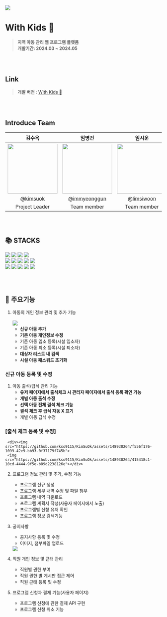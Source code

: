 <div>
  <img src="https://capsule-render.vercel.app/api?type=waving&color=#F1C232&height=150&section=header" />

# With Kids 🐣

> **지역 아동 관리 웹 프로그램 플랫폼** <br/> **개발기간: 2024.03 ~ 2024.05**

<br></br>

## Link
> **개발 버전** : [With Kids 📝](http://3.35.135.209:3000) <br/>

<br></br>

## Introduce Team

|      김수옥       |          임명건         |       임시운         |                                                                                                               
| :------------------------------------------------------------------------------: | :---------------------------------------------------------------------------------------------------------------------------------------------------: | :---------------------------------------------------------------------------------------------------------------------------------------------------------------------------------------------------: | 
|   <img width="160px" src="이미지주소" />    |                      <img width="160px" src="이미지주소" />    |                   <img width="160px" src="이미지주소"/>   |
|   [@kimsuok](https://github.com/kso9115)   |    [@immyeonggun](https://github.com/img4029)  | [@limsiwoon](https://github.com/Limsiwoon)  |
| Project Leader | Team member | Team member |

<br></br>

## 📚 STACKS
<div> 
  <img src="https://img.shields.io/badge/java-007396?style=for-the-badge&logo=java&logoColor=white"> 
  <img src="https://img.shields.io/badge/spring-6DB33F?style=for-the-badge&logo=spring&logoColor=white"> 
  <img src="https://img.shields.io/badge/oracle-F80000?style=for-the-badge&logo=oracle&logoColor=white"> 
  <img src="https://img.shields.io/badge/mysql-4479A1?style=for-the-badge&logo=mysql&logoColor=white"> 
  <br>
  
  <img src="https://img.shields.io/badge/html5-E34F26?style=for-the-badge&logo=html5&logoColor=white"> 
  <img src="https://img.shields.io/badge/css-1572B6?style=for-the-badge&logo=css3&logoColor=white"> 
  <img src="https://img.shields.io/badge/javascript-F7DF1E?style=for-the-badge&logo=javascript&logoColor=black"> 
  <img src="https://img.shields.io/badge/react-61DAFB?style=for-the-badge&logo=react&logoColor=black"> 
  <img src="https://img.shields.io/badge/node.js-339933?style=for-the-badge&logo=Node.js&logoColor=white">
  <br>

  <img src="https://img.shields.io/badge/amazonaws-232F3E?style=for-the-badge&logo=amazonaws&logoColor=white"> 
  <img src="https://img.shields.io/badge/apache tomcat-F8DC75?style=for-the-badge&logo=apachetomcat&logoColor=white">
  <img src="https://img.shields.io/badge/github-181717?style=for-the-badge&logo=github&logoColor=white">
  <img src="https://img.shields.io/badge/git-F05032?style=for-the-badge&logo=git&logoColor=white">
  <img src="https://img.shields.io/badge/fontawesome-339AF0?style=for-the-badge&logo=fontawesome&logoColor=white">
  <br>
</div>

<br></br>

## 🔎 주요기능
  1. 아동의 개인 정보 관리 및 추가 기능
     <br></br>
     <img src="https://github.com/kso9115/KimSuOk/assets/148930264/3eb79023-64a7-4e32-aec2-8eee4c838db7"> 
     - <b>신규 아동 추가</b>
     - <b>기존 아동 개인정보 수정</b>
     - 기존 아동 입소 등록(시설 입소자)
     - 기존 아동 퇴소 등록(시설 퇴소자)
     - <b>대상자 리스트 내 검색</b>
     - <b>시설 아동 패스워드 초기화</b>

  ### 신규 아동 등록 및 수정
  
       
  1. 아동 출석/급식 관리 기능
     - <b>유저 페이지에서 출석체크 시 관리자 페이지에서 출석 등록 확인 가능</b>
     - <b>개별 아동 출석 수정</b>
     - <b>선택 아동 전체 결석 체크 기능</b>
     - <b>결석 체크 후 급식 자동 X 표기</b>
     - 개별 아동 급식 수정
       
### [출석 체크 등록 및 수정]

     <div><img src="https://github.com/kso9115/KimSuOk/assets/148930264/f556f176-1099-42e9-bb93-0f37179f745b">
     <img src="https://github.com/kso9115/KimSuOk/assets/148930264/415418c1-10cd-4444-9f5e-b89d2238126e"></div>

  2. 프로그램 정보 관리 및 추가, 수정 기능
     - 프로그램 신규 생성
     - 프로그램 세부 내역 수정 및 파일 첨부
     - 프로그램 내역 다운로드
     - 프로그램 계획서 작성(사용자 페이지에서 노출)
     - 프로그램별 신청 유저 확인
     - 프로그램 정보 검색기능
  
  3. 공지사항
     - 공지사항 등록 및 수정
     - 이미지, 첨부파일 업로드
     <img src="https://github.com/kso9115/KimSuOk/assets/148930264/7cbc1706-3103-43dc-a5bc-ebce75edee21">

  4. 직원 개인 정보 및 근태 관리
     - 직원별 권한 부여
     - 직원 권한 별 게시판 접근 제어
     - 직원 근태 등록 및 수정

  5. 프로그램 신청과 결제 기능(사용자 페이지)
     - 프로그램 신청에 관한 결제 API 구현
     - 프로그램 신청 취소 기능


